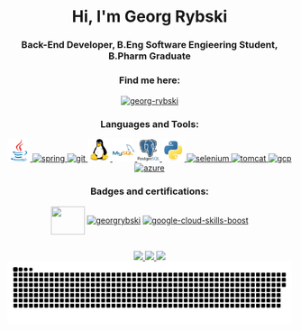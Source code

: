 <h1 align="center">Hi, I'm Georg Rybski</h1>
<h3 align="center">Back-End Developer, B.Eng Software Engieering Student, B.Pharm Graduate</h3>

<h3 align="center">Find me here:</h3>
<p align="center">
<a href="https://linkedin.com/in/georg-rybski" target="_blank"><img align="center" src="https://raw.githubusercontent.com/rahuldkjain/github-profile-readme-generator/master/src/images/icons/Social/linked-in-alt.svg" alt="georg-rybski" height="30" width="40" /></a>
</p>

<h3 align="center">Languages and Tools:</h3>
<p align="center"> <a href="https://www.java.com" target="_blank" rel="noreferrer"> <img src="https://raw.githubusercontent.com/devicons/devicon/master/icons/java/java-original.svg" alt="java" width="40" height="40"/> </a> <a href="https://spring.io/" target="_blank" rel="noreferrer"> <img src="https://www.vectorlogo.zone/logos/springio/springio-icon.svg" alt="spring" width="40" height="40"/> </a> <a href="https://git-scm.com/" target="_blank" rel="noreferrer"> <img src="https://www.vectorlogo.zone/logos/git-scm/git-scm-icon.svg" alt="git" width="40" height="40"/> </a> <a href="https://www.linux.org/" target="_blank" rel="noreferrer"> <img src="https://raw.githubusercontent.com/devicons/devicon/master/icons/linux/linux-original.svg" alt="linux" width="40" height="40"/> </a> <a href="https://www.mysql.com/" target="_blank" rel="noreferrer"> <img src="https://raw.githubusercontent.com/devicons/devicon/master/icons/mysql/mysql-original-wordmark.svg" alt="mysql" width="40" height="40"/> </a> <a href="https://www.postgresql.org" target="_blank" rel="noreferrer"> <img src="https://raw.githubusercontent.com/devicons/devicon/master/icons/postgresql/postgresql-original-wordmark.svg" alt="postgresql" width="40" height="40"/> </a> <a href="https://www.python.org" target="_blank" rel="noreferrer"> <img src="https://raw.githubusercontent.com/devicons/devicon/master/icons/python/python-original.svg" alt="python" width="40" height="40"/> </a> <a href="https://www.selenium.dev" target="_blank" rel="noreferrer"> <img src="https://raw.githubusercontent.com/detain/svg-logos/780f25886640cef088af994181646db2f6b1a3f8/svg/selenium-logo.svg" alt="selenium" width="40" height="40"/> </a> <a href="https://tomcat.apache.org/" target="_blank" rel="noreferrer"> <img src="https://cdn.jsdelivr.net/gh/devicons/devicon/icons/tomcat/tomcat-original-wordmark.svg" alt="tomcat" width="40" height="40"/> </a> <a href="https://cloud.google.com" target="_blank" rel="noreferrer"> <img src="https://www.vectorlogo.zone/logos/google_cloud/google_cloud-icon.svg" alt="gcp" width="40" height="40"/> </a> <a href="https://azure.microsoft.com/en-in/" target="_blank" rel="noreferrer"> <img src="https://www.vectorlogo.zone/logos/microsoft_azure/microsoft_azure-icon.svg" alt="azure" width="40" height="40"/> </a> </p>

<h3 align="center">Badges and certifications:</h3>
<p align="center">
<a href="https://www.credly.com/users/georgrybski/badges" target="_blank"><img align="center" src="https://info.credly.com/hubfs/Credly%20Atos%20Web%20Assets/Credly%20Logos/Credly_Pearson_Logo_Orange.svg" "credly-badges" height="50" width="60"/></a> 
<a href="https://www.hackerrank.com/georgrybski" target="_blank"><img align="center" src="https://raw.githubusercontent.com/rahuldkjain/github-profile-readme-generator/master/src/images/icons/Social/hackerrank.svg" alt="georgrybski" height="38" width="50"/></a>
<a href="https://www.cloudskillsboost.google/public_profiles/59991177-da3e-4cc9-8cea-f7c1c824abb1" target="_blank"><img align="center"src="https://cdn.jsdelivr.net/gh/devicons/devicon/icons/googlecloud/googlecloud-original.svg" alt="google-cloud-skills-boost" height="43" width="57"/></a>
</p>

##


<div align="center">
  <a href="https://github.com/georgrybski">
  <img height="180em" src="https://github-readme-stats.vercel.app/api?username=georgrybski&show_icons=true&include_all_commits=true&count_private=true"/>
  <img height="180em" src="https://streak-stats.demolab.com/?user=georgrybski"/>
  <img height="150em" src="https://github-readme-stats.vercel.app/api/top-langs/?username=georgrybski&layout=compact&langs_count=2"/>
</div>
  

<div align="center">
  <img src="https://github.com/georgrybski/georgrybski/blob/output/github-contribution-grid-snake.svg" alt="Snake animation" width="image-width" 
</div>
